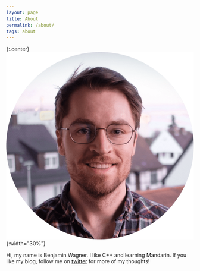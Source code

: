 ```yaml
---
layout: page
title: About
permalink: /about/
tags: about
---
```

{:.center}
![Benjamin Wagner](/images/about.png){:width="30%"}

Hi, my name is Benjamin Wagner. I like C++ and learning Mandarin. 
If you like my blog, follow me on [twitter](https://twitter.com/bewagner_) for more of my thoughts!
